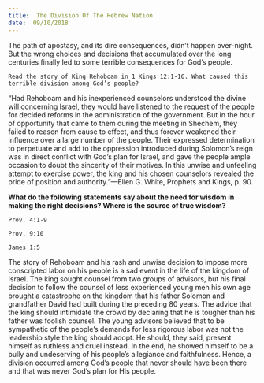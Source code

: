 ```yaml
---
title:  The Division Of The Hebrew Nation
date:  09/10/2018
---
```


The path of apostasy, and its dire consequences, didn’t happen over-night. But the wrong choices and decisions that accumulated over the long centuries finally led to some terrible consequences for God’s people.

`Read the story of King Rehoboam in 1 Kings 12:1-16. What caused this terrible division among God’s people?`

“Had Rehoboam and his inexperienced counselors understood the divine will concerning Israel, they would have listened to the request of the people for decided reforms in the administration of the government. But in the hour of opportunity that came to them during the meeting in Shechem, they failed to reason from cause to effect, and thus forever weakened their influence over a large number of the people. Their expressed determination to perpetuate and add to the oppression introduced during Solomon’s reign was in direct conflict with God’s plan for Israel, and gave the people ample occasion to doubt the sincerity of their motives. In this unwise and unfeeling attempt to exercise power, the king and his chosen counselors revealed the pride of position and authority.”—Ellen G. White, Prophets and Kings, p. 90.

**What do the following statements say about the need for wisdom in making the right decisions? Where is the source of true wisdom?**

`Prov. 4:1-9`

`Prov. 9:10`

`James 1:5`

The story of Rehoboam and his rash and unwise decision to impose more conscripted labor on his people is a sad event in the life of the kingdom of Israel. The king sought counsel from two groups of advisors, but his final decision to follow the counsel of less experienced young men his own age brought a catastrophe on the kingdom that his father Solomon and grandfather David had built during the preceding 80 years. The advice that the king should intimidate the crowd by declaring that he is tougher than his father was foolish counsel. The young advisors believed that to be sympathetic of the people’s demands for less rigorous labor was not the leadership style the king should adopt. He should, they said, present himself as ruthless and cruel instead. In the end, he showed himself to be a bully and undeserving of his people’s allegiance and faithfulness. Hence, a division occurred among God’s people that never should have been there and that was never God’s plan for His people.